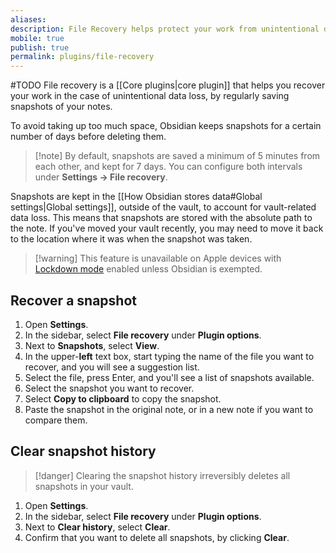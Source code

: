 ```yaml
---
aliases: 
description: File Recovery helps protect your work from unintentional data loss by automatically saving snapshots of your notes at regular intervals.
mobile: true
publish: true
permalink: plugins/file-recovery
---
```

#TODO
File recovery is a [[Core plugins|core plugin]] that helps you recover your work in the case of unintentional data loss, by regularly saving snapshots of your notes.

To avoid taking up too much space, Obsidian keeps snapshots for a certain number of days before deleting them.

> [!note] By default, snapshots are saved a minimum of 5 minutes from each other, and kept for 7 days. You can configure both intervals under **Settings → File recovery**.

Snapshots are kept in the [[How Obsidian stores data#Global settings|Global settings]], outside of the vault, to account for vault-related data loss. This means that snapshots are stored with the absolute path to the note. If you've moved your vault recently, you may need to move it back to the location where it was when the snapshot was taken.

> [!warning] This feature is unavailable on Apple devices with [Lockdown mode](https://support.apple.com/en-us/105120) enabled unless Obsidian is exempted.

## Recover a snapshot

1. Open **Settings**.
2. In the sidebar, select **File recovery** under **Plugin options**.
3. Next to **Snapshots**, select **View**.
4. In the upper-**left** text box, start typing the name of the file you want to recover, and you will see a suggestion list. 
5. Select the file, press Enter, and you'll see a list of snapshots available.
6. Select the snapshot you want to recover.
7. Select **Copy to clipboard** to copy the snapshot.
8. Paste the snapshot in the original note, or in a new note if you want to compare them.

## Clear snapshot history

> [!danger] Clearing the snapshot history irreversibly deletes all snapshots in your vault.

1. Open **Settings**.
2. In the sidebar, select **File recovery** under **Plugin options**.
3. Next to **Clear history**, select **Clear**.
4. Confirm that you want to delete all snapshots, by clicking **Clear**.

